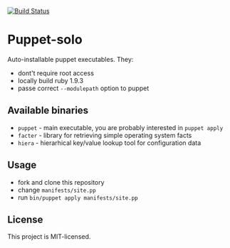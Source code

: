 [![Build Status](https://secure.travis-ci.org/sheerun/puppet-solo.png?branch=master)](http://travis-ci.org/sheerun/puppet-solo)

# Puppet-solo

Auto-installable puppet executables. They:

* dont't require root access
* locally build ruby 1.9.3
* passe correct `--modulepath` option to puppet

## Available binaries

* `puppet` - main executable, you are probably interested in `puppet apply`
* `facter` - library for retrieving simple operating system facts
* `hiera` - hierarhical key/value lookup tool for configuration data

## Usage

* fork and clone this repository
* change `manifests/site.pp`
* run `bin/puppet apply manifests/site.pp`

## License

This project is MIT-licensed.
